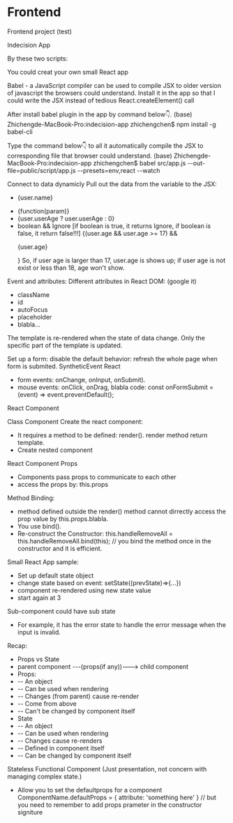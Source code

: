 # Frontend
Frontend project (test)

Indecision App

By these two scripts:     
<script src="https://unpkg.com/react@16.0.0/umd/react.development.js"></script>
<script src="https://unpkg.com/react-dom@16.0.0/umd/react-dom.development.js"></script>
You could creat your own small React app

Babel - a JavaScript compiler can be used to compile JSX to older version of javascript the browsers could understand.
Install it in the app so that I could write the JSX instead of tedious React.createElement() call

After install babel plugin in the app by command below👇.
(base) Zhichengde-MacBook-Pro:indecision-app zhichengchen$ npm install -g babel-cli

Type the command below👇 to all it automatically compile the JSX to corresponding file that browser could understand.
(base) Zhichengde-MacBook-Pro:indecision-app zhichengchen$ babel src/app.js --out-file=public/script/app.js --presets=env,react --watch

Connect to data dynamicly
Pull out the data from the variable to the JSX: 
- <p>{user.name}</p>
- {function(param)}
- {user.userAge ? user.userAge : 0}
- boolean && Ignore [if boolean is true, it returns Ignore, if boolean is false, it return false!!!]
{(user.age && user.age >= 17) && <p>{user.age}</p>} 
So, if user age is larger than 17, user.age is shows up; if user age is not exist or less than 18, age won't show.

Event and attributes:
Different attributes in React DOM: (google it)
- className
- id
- autoFocus
- placeholder
- blabla...

The template is re-rendered when the state of data change. Only the specific part of the template is updated.

Set up a form:
disable the default behavior: refresh the whole page when form is submited.
SyntheticEvent React
- form events: onChange, onInput, onSubmit).
- mouse events: onClick, onDrag, blabla
code:
const onFormSubmit = (event) => event.preventDefault();


React Component

Class Component
Create the react component: 
- It requires a method to be defined: render(). render method return template.
- Create nested component

React Component Props
- Components pass props to communicate to each other
- access the props by: this.props

Method Binding:
- method defined outside the render() method cannot dirrectly access the prop value by this.props.blabla. 
- You use bind().
- Re-construct the Constructor: this.handleRemoveAll = this.handleRemoveAll.bind(this); // you bind the method once in the constructor and it is efficient.

Small React App sample:
- Set up default state object
- change state based on event: setState((prevState)=>{...})
- component re-rendered using new state value
- start again at 3

Sub-component could have sub state
- For example, it has the error state to handle the error message when the input is invalid.

Recap:
- Props vs State
- parent component ---(props(if any))---> child component
- Props:
- -- An object
- -- Can be used when rendering
- -- Changes (from parent) cause re-render
- -- Come from above
- -- Can't be changed by component itself
- State
- -- An object
- -- Can be used when rendering
- -- Changes cause re-renders
- -- Defined in component itself
- -- Can be changed by component itself


Stateless Functional Component
(Just presentation, not concern with managing complex state.)

- Allow you to set the defaultprops for a component
ComponentName.defaultProps = {
	attribute: 'something here'
}
// but you need to remember to add props prameter in the constructor signiture



















